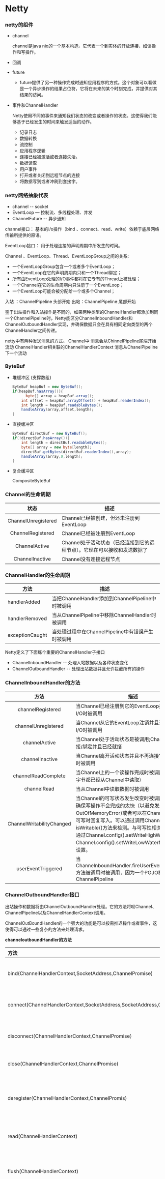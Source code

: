 # Netty



###  netty的组件

- channel

  channel是java nio的一个基本构造。它代表一个到实体的开放连接，如读操作和写操作。

- 回调

- future

  - future提供了另一种操作完成时通知应用程序的方式。这个对象可以看做是一个异步操作的结果占位符，它将在未来的某个时刻完成，并提供对其结果的访问。

- 事件和ChannelHandler

  Netty使用不同的事件来通知我们状态的改变或者操作的状态。这使得我们能够基于已经发生的时间来触发适当的动作。

  - 记录日志
  - 数据转换
  - 流控制
  - 应用程序逻辑
  - 连接已经被激活或者连接失活。
  - 数据读取
  - 用户事件
  - 打开或者关闭到远程节点的连接
  - 将数据写到或者冲刷到套接字。



### netty网络抽象代表

- channel -- socket
- EventLoop — 控制流、多线程处理、并发
- ChannelFuture -- 异步通知

channel接口：
	基本的i/o操作（bind 、connect、read、write）依赖于底层网络传输所提供的原语。

EventLoop接口：
	用于处理连接的声明周期中所发生的时间。

Channel 、EventLoop、Thread、EventLoopGroup之间的关系:

- 一个EventLoopGroup包含一个或者多个EventLoop；
- 一个EventLoop在它的声明周期内只和一个Thread绑定；
- 所有由EventLoop处理的I/O事件都将在它专有的Thread上被处理；
- 一个Channel在它的生命周期内只注册于一个EventLoop；
- 一个EventLoop可能会被分配给一个或多个Channel；

入站 ：ChannelPipeline 头部开始
出站：ChannelPipeline 尾部开始

鉴于出站操作和入站操作是不同的，如果两种类型的ChannelHandler都添加到同一个ChannelPipeline时。Netty能区分ChannelInboundHandler和ChannelOutboundHandler实现，并确保数据只会在具有相同定向类型的两个ChannelHandler之间传递。

netty中有两种发送消息的方式。
Channel中 消息会从ChinnelPipeline尾端开始流动
ChannelHandler相关联的ChannelHandlerContext 消息从ChanelPipeline下一个流动



### ByteBuf

- 堆缓冲区 (支撑数组)

  ```java
  ByteBuf heapBuf = new ByteBuf();
  if(heapBuf.hasArray()){
     	byte[] array = heapBuf.array();
      int offset = heapBuf.arrayOffset() + heapBuf.readerIndex();
      int length = heapBuf.readableBytes();
      handleArray(array,offset,length);
  }
  ```

  

- 直接缓冲区

  ```java
  ByteBuf directBuf = new ByteBuf();
  if(!directBuf.hasArray()){
      int length = directBuf.readableBytes();
      byte[] array = new byte[length];
      directBuf.getBytes(directBuf.readerIndex(),array);
      handleArray(array,0,length);
  }
  ```

  

- 复合缓冲区

  CompositeByteBuf





### Channel的生命周期

|        状态         | 描述                                                         |
| :-----------------: | ------------------------------------------------------------ |
| ChannelUnregistered | Channel已经被创建，但还未注册到EventLoop                     |
|  ChannelRegistered  | Channel已经被注册到EventLoop                                 |
|    ChannelActive    | Channel处于活动状态（已经连接到它的远程节点）。它现在可以接收和发送数据了 |
|   ChannelInactive   | Channel没有连接远程节点                                      |



### ChannelHandler的生命周期

| 方法            | 描述                                              |
| --------------- | ------------------------------------------------- |
| handlerAdded    | 当把ChannelHandler添加到ChannelPipeline中时被调用 |
| handlerRemoved  | 当从ChannelPipeline中移除ChannelHandler时被调用   |
| exceptionCaught | 当处理过程中在ChannelPipeline中有错误产生时被调用 |

Netty定义了下面练个重要的ChannelHandler子接口

- ChannelInboundHandler -- 处理入站数据以及各种状态变化
- ChannelOutboundHandler -- 处理出站数据并且允许拦截所有的操作

### ChannelInboundHandler的方法

|           方法            | 描述                                                         |
| :-----------------------: | ------------------------------------------------------------ |
|     channelRegistered     | 当Channel已经注册到它的EventLoop并且能够处理I/O时被调用      |
|    channelUnregistered    | 当Channel从它的EventLoop注销并且无法处理任何I/O时被调用      |
|       channelActive       | 当Channel处于活动状态是被调用;Channel已经连接/绑定并且已经就绪 |
|      channelInactive      | 当Channel离开活动状态并且不再连接它的远程节点时被调用        |
|    channelReadComplete    | 当Channel上的一个读操作完成时被调用（所有可读字节都已经从Channel中读取） |
|        channelRead        | 当从Channel中读取数据时被调用                                |
| ChannelWritabilityChanged | 当Channel的可写状态发生改变时被调用。用户可以确保写操作不会完成的太快（以避免发生OutOfMemoryError)或者可以在Channel变为再次可写时回复写入。可以通过调用Channel的isWritable()方法来检测。与可写性相关的阈值可以通过Channel.config().setWriteHighWaterMark()和Channel.config().setWriteLowWaterMark()方法来设置。 |
|    userEventTriggered     | 当ChannelnboundHandler.fireUserEventTriggered()方法被调用时被调用，因为一个POJO被传经了ChannelPipeline |

### ChannelOutboundHandler接口

出站操作和数据将由ChannelOutboundHandler处理。它的方法将呗Channel、ChannelPipeline以及ChannelHandlerContext调用。

ChannelOutBoundHandler的一个强大的功能是可以按需推迟操作或者事件，这使得可以通过一些复杂的方法来处理请求。

**channeloutboundHandler的方法**

| 方法                                                         | 描述                                            |
| :----------------------------------------------------------- | ----------------------------------------------- |
| bind(ChannelHandlerContext,SocketAddress,ChannelPromise)     | 当请求将Channel绑定到本地地址时被调用           |
| connect(ChannelHandlerContext,SocketAddress,SocketAddress,ChannelPromise) | 当请求将Channel连接到远程节点时被调用           |
| disconnect(ChannelHandlerContext,ChannelPromise)             | 当请求将Channel从远程节点断开时被调用           |
| close(ChannelHandlerContext,ChannelPromise)                  | 请求关闭Channel时调用                           |
| deregister(ChannelHandlerContext,ChannelPromis)              | 当请求将Channel从它的EventLoop注销时被调用      |
| read(ChannelHandlerContext)                                  | 当请求从Channel读取更多的数据时被调用           |
| flush(ChannelHandlerContext)                                 | 当请求通过Channel将入队数据冲刷到远程节点时调用 |
| write(ChannelHandlerContext,Object,ChannelPromise)           | 请求通过Channel将数据写到远程节点时被调用       |





###资源管理

netty中4中泄露检测级别

| 级别     | 描述                                                         |
| -------- | ------------------------------------------------------------ |
| DISABLED | 禁用泄露检测。只有在相近的测试之后才应设置为这个值           |
| SIMPLE   | 使用1%的默认采样率检测并报告任何发现的谢罗。默认级别         |
| ADVANCED | 使用默认的采样率，报告所发现的任何的泄露以及对应的消息被访问的位置 |
| PARANOID | 类似ADVANCED，但是其将会对每次访问都采样。应只在调试阶段使用 |

> 如果一个消息被丢弃或者消费，并且没有传递个ChannelPipline中的下一个ChannelOutboundHandler，那么用户就有责任调用ReferenceCountUtil.release()。如果消息到达了实际的传输层，那么当它呗写入时或者Channel关闭时，都将被自动释放。





